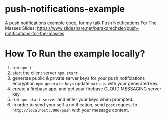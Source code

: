 # push-notifications-example
A push notifications example code, for my talk Push Notifications For The Masses
Slides: https://www.slideshare.net/barakdrechsler/push-notifications-for-the-masses
# How To Run the example locally?
1. run `npm i`
2. start the client server `npm start`
3. genertae public & private server keys for your push notifciations encryption `npm generate-keys` update `main.js` with your generated key.
4. create a firebase app, and get your firebase CLOUD MESSAGING server key.
5. run `npm start-server` and enter your keys when prompted.
6. in order to send your self a notification, send `post` request to `http://localhost:3000/push` with your message content.
